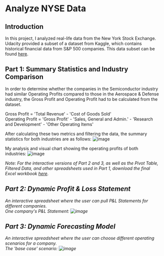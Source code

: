 # Analyze NYSE Data
## Introduction 
In this project, I analyzed real-life data from the New York Stock Exchange. Udacity provided a subset of a dataset from Kaggle, which contains historical financial data from S&P 500 companies. This data subset can be found <a href="https://github.com/tonyhliao/Business-Analytics-Nanodegree-Udacity/blob/main/Analyze%20NYSE%20Data/Original%20Dataset.csv">here</a>.

## Part 1: Summary Statistics and Industry Comparison
In order to determine whether the companies in the Semiconductor industry had similar Operating Profits compared to those in the Aerospace & Defense industry, the Gross Profit and Operating Profit had to be calculated from the dataset. 

Gross Profit = 'Total Revenue' - 'Cost of Goods Sold'\
Operating Profit = 'Gross Profit' -  'Sales, General and Admin.' - 'Research and Development' - 'Other Operating Items'

After calculating these two metrics and filtering the data, the summary statistics for both industries are as follows:
![image](https://user-images.githubusercontent.com/79599703/113601696-49adda80-9607-11eb-83fe-d683446870e6.png)

My analysis and visual chart showing the operating profits of both industries:
![image](https://user-images.githubusercontent.com/79599703/113607125-787b7f00-960e-11eb-87b3-922d494bbfbb.png)

<i>Note: For the interactive versions of Part 2 and 3, as well as the Pivot Table, Filtered Data, and other spreadsheets used in Part 1, download the final Excel workbook <a href="https://github.com/tonyhliao/Business-Analytics-Nanodegree-Udacity/blob/main/Analyze%20NYSE%20Data/Complete%20Workbook.xlsx">here</a>.

## Part 2: Dynamic Profit & Loss Statement
An interactive spreadsheet where the user can pull P&L Statements for different companies.\
<i>One company's P&L Statement:</i>
![image](https://user-images.githubusercontent.com/79599703/113608886-bc6f8380-9610-11eb-828a-a6c914f978a4.png)

## Part 3: Dynamic Forecasting Model
An interactive spreadsheet where the user can choose different operating scenarios for a company. \
<i>The 'base case' scenario:</i>
![image](https://user-images.githubusercontent.com/79599703/113609780-e07f9480-9611-11eb-93c3-e9bbabe6ccc3.png)
